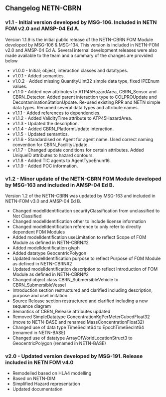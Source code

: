 ## Changelog NETN-CBRN

### v1.1 - Initial version developed by MSG-106. Included in NETN FOM v2.0 and AMSP-04 Ed A.

Version 1.1.9 is the initial public release of the NETN-CBRN FOM Module developed by MSG-106 & MSG-134. This version is included in NETN-FOM v2.0 and AMSP-04 Ed A. Several internal development releases were also made available to the team and a summary of the changes are provided below

* v1.0.0 - Initial; object, interaction classes and datatypes.
* v1.0.1 - Added semantics.
* v1.0.2 - Added missing QuantityUInt32 simple data type, fixed IPEEnum values.
* v1.1.0 - Added new attributes to ATP45HazardArea, CBRN_Sensor and CBRN_Detector. Added parent interaction type to COLPROUpdate and DecontaminationStationUpdate. Re-used existing RPR and NETN simple data types. Renamed several data types and attribute names.
* v1.1.1 - Added references to dependencies.
* v1.1.2 - Added ValidityTime attribute to ATP45HazardArea.
* v1.1.3 - Updated the description.
* v1.1.4 - Added CBRN_PlatformUpdate interaction.
* v1.1.5 - Updated semantics.
* v1.1.6 - Standardised on Agent for agent name. Used correct naming convention for CBRN_FacilityUpdate.
* v1.1.7 - Changed update conditions for certain attributes. Added UniqueID attributes to hazard contours.
* v1.1.8 - Added TIC agents to AgentTypeEnum16.
* v1.1.9 - Added POC information.


### v1.2 - Minor update of the NETN-CBRN FOM Module developed by MSG-163 and included in AMSP-04 Ed B.

Version 1.2 of the NETN-CBRN was updated by MSG-163 and included in NETN-FOM v3.0 and AMSP-04 Ed B.

* Changed modelIdentification securityClassification from unclassified to Not Classified
* Changed modelIdentification other to include license information
* Changed modelIdentification reference to only refer to directly dependent FOM Modules
* Added modelIdentification useLimitation to reflect Scope of FOM Module as defined in NETN-CBRN#2
* Added modelIdentification glyph
* Added datatype GeocentricPolygon
* Updated modelIdentification purpose to reflect Purpose of FOM Module as defined in NETN-CBRN#2
* Updated modelIdentification description to reflect Introduction of FOM Module as defined in NETN-CBRN#2
* Changed object class CBRN_SubmersibleVehicle to CBRN_SubmersibleVessel
* Introduction section restructured and clarified including description, purpose and useLimitation.
* Source Release section restructured and clarified including a new sequence diagram
* Semantics of CBRN_Release attributes updated
* Removed SimpleDatatype ConcentrationKgPerMeterCubedFloat32 (move to NETN-BASE and renamed MassConcentrationFloat32)
* Changed use of data type TimeSecInt64 to EpochTimeSecInt64 (renamed in NETN-BASE)
* Changed use of datatype ArrayOfWorldLocationStruct3 to GeocentricPolygon (renamed in NETN-BASE)


### v2.0 - Updated version developed by MSG-191. Release included in NETN FOM v4.0

* Remodelled based on HLA4 modelling
* Based on NETN-DIM
* Simplified Hazard representation
* Updated documentation

